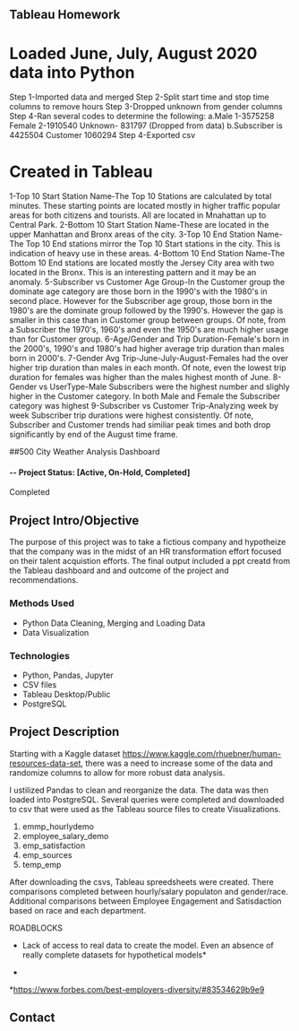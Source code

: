 ## Tableau Homework 

# Loaded June, July, August 2020 data into Python
Step 1-Imported data and merged
Step 2-Split start time and stop time columns to remove hours 
Step 3-Dropped unknown from gender columns 
Step 4-Ran several codes to determine the following: 
    a.Male 1-3575258 Female 2-1910540 Unknown- 831797 (Dropped from data)
    b.Subscriber is 4425504 Customer 1060294
Step 4-Exported csv

# Created in Tableau
1-Top 10 Start Station Name-The Top 10 Stations are calculated by total minutes. These starting points are located mostly in higher traffic popular areas for both citizens and tourists. All are located in Mnahattan up to Central Park. 
2-Bottom 10 Start Station Name-These are located in the upper Manhattan and Bronx areas of the city. 
3-Top 10 End Station Name-The Top 10 End stations mirror the Top 10 Start stations in the city. This is indication of heavy use in these areas. 
4-Bottom 10 End Station Name-The Bottom 10 End stations are located mostly the Jersey City area with two located in the Bronx. This is an interesting pattern and it may be an anomaly. 
5-Subscriber vs Customer Age Group-In the Customer group the dominate age category are those born in the 1990's with the 1980's in second place. However for the Subscriber age group, those born in the 1980's are the dominate group followed by the 1990's. However the gap is smaller in this case than in Customer group between groups. Of note, from a Subscriber the 1970's, 1960's and even the 1950's are much higher usage than for Customer group. 
6-Age/Gender and Trip Duration-Female's born in the 2000's, 1990's and 1980's had higher average trip duration than males born in 2000's. 
7-Gender Avg Trip-June-July-August-Females had the over higher trip duration than males in each month. Of note, even the lowest trip duration for females was higher than the males highest month of June. 
8-Gender vs UserType-Male Subscribers were the highest number and slighly higher in the Customer category. In both Male and Female the Subscriber category was highest
9-Subscriber vs Customer Trip-Analyzing week by week Subscriber trip durations were highest consistently. Of note, Subscriber and Customer trends had similiar peak times and both drop significantly by end of the August time frame. 

##500 City Weather Analysis Dashboard

#### -- Project Status: [Active, On-Hold, Completed]

Completed
## Project Intro/Objective
The purpose of this project was to take a fictious company and hypotheize that the company was in the midst of an HR transformation effort focused on their talent acquistion efforts. The final output included a ppt creatd from the Tableau dashboard and and outcome of the project and recommendations. 
### Methods Used
* Python Data Cleaning, Merging and Loading Data
* Data Visualization

### Technologies

* Python, Pandas, Jupyter 
* CSV files
* Tableau Desktop/Public
* PostgreSQL

## Project Description

Starting with a Kaggle dataset https://www.kaggle.com/rhuebner/human-resources-data-set, there was a need to increase some of the data and randomize columns to allow for more robust data analysis. 

I ustilized Pandas to clean and reorganize the data. The data was then loaded into PostgreSQL. Several queries were completed and downloaded to csv that were used as the Tableau source files to create Visualizations. 

1. emmp_hourlydemo
2. employee_salary_demo
3. emp_satisfaction
4. emp_sources
5. temp_emp

After downloading the csvs, Tableau spreedsheets were created. There comparisons completed between hourly/salary populaton and gender/race. Additional comparisons between Employee Engagement and Satisdaction based on race and each department. 

ROADBLOCKS
* Lack of access to real data to create the model. Even an absence of really complete datasets for hypothetical models*


- 

*https://www.forbes.com/best-employers-diversity/#83534629b9e9
## Contact